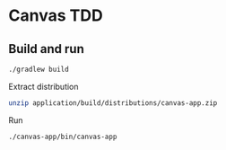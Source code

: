 # Canvas TDD

## Build and run

```bash
./gradlew build
```

Extract distribution
```bash
unzip application/build/distributions/canvas-app.zip
```

Run
```angular2html
./canvas-app/bin/canvas-app
```

